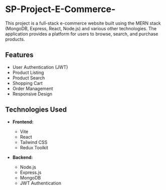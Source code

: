 # SP-Project-E-Commerce-

This project is a full-stack e-commerce website built using the MERN stack (MongoDB, Express, React, Node.js) and various other technologies. The application provides a platform for users to browse, search, and purchase products.

## Features
- User Authentication (JWT)
- Product Listing
- Product Search
- Shopping Cart
- Order Management
- Responsive Design

## Technologies Used
- **Frontend:**
  - Vite
  - React
  - Tailwind CSS
  - Redux Toolkit

- **Backend:**
  - Node.js
  - Express.js
  - MongoDB
  - JWT Authentication
 
